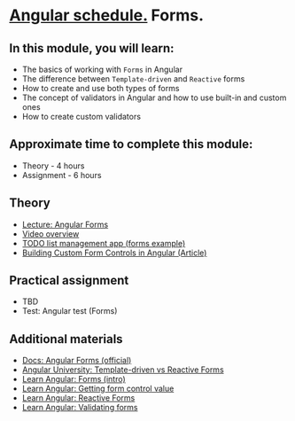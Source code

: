 # [Angular schedule.](../../README.md) Forms.

## In this module, you will learn:

- The basics of working with `Forms` in Angular
- The difference between `Template-driven` and `Reactive` forms
- How to create and use both types of forms
- The concept of validators in Angular and how to use built-in and custom ones
- How to create custom validators

## Approximate time to complete this module:

- Theory - 4 hours
- Assignment - 6 hours

## Theory

- [Lecture: Angular Forms](https://youtu.be/I_1fm5wx7_4)
- [Video overview](https://www.youtube.com/watch?v=kWbk-dOJaNQ&list=PL1w1q3fL4pmj9k1FrJ3Pe91EPub2_h4jF&index=7)
- [TODO list management app (forms example)](https://github.com/pavelrazuvalau/todo-list-management/tree/8ffdd73876c299e02fe3a392ab2c0870da9b44ab)
- [Building Custom Form Controls in Angular (Article)](https://blog.angular-university.io/angular-custom-form-controls/)

## Practical assignment

- TBD
- Test: Angular test (Forms)

## Additional materials

- [Docs: Angular Forms (official)](https://angular.dev/guide/forms)
- [Angular University: Template-driven vs Reactive Forms](https://blog.angular-university.io/introduction-to-angular-2-forms-template-driven-vs-model-driven/)
- [Learn Angular: Forms (intro)](https://angular.dev/tutorials/learn-angular/15-forms)
- [Learn Angular: Getting form control value](https://angular.dev/tutorials/learn-angular/16-form-control-values)
- [Learn Angular: Reactive Forms](https://angular.dev/tutorials/learn-angular/17-reactive-forms)
- [Learn Angular: Validating forms](https://angular.dev/tutorials/learn-angular/18-forms-validation)
